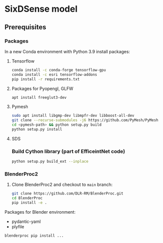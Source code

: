 # SixDSense model

## Prerequisites
### Packages
In a new Conda environment with Python 3.9 install packages:
1. Tensorflow
   ```sh
   conda install -c conda-forge tensorflow-gpu
   conda install -c esri tensorflow-addons
   pip install -r requirements.txt
   ```
2. Packages for Pyopengl, GLFW
   ```sh
   apt install freeglut3-dev
   ```
3. Pymesh
    ```sh
    sudo apt install libgmp-dev libmpfr-dev libboost-all-dev
    git clone --recurse-submodules -j6 https://github.com/PyMesh/PyMesh.git <pymesh-path>
    cd <pymesh-path> && python setup.py build
    python setup.py install
    ```
4. SDS
   ### Build Cython library (part of EfficeintNet code)
   ```sh
   python setup.py build_ext --inplace
   ```

### BlenderProc2
1. Clone BlenderProc2 and checkout to `main` branch:
    ```sh
    git clone https://github.com/DLR-RM/BlenderProc.git
    cd BlenderProc
    pip install -e .
    ```


Packages for Blender environment:
 - pydantic-yaml
 - plyfile

```sh
blenderproc pip install ...
```

